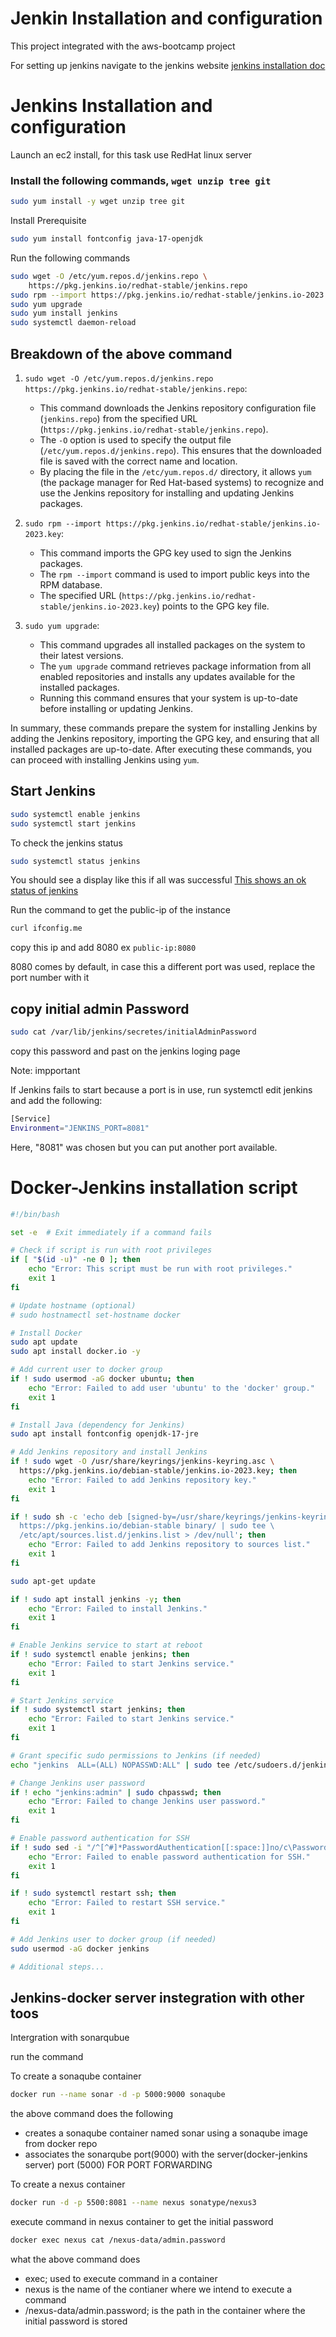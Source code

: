 # Jenkin Installation and configuration 
This project integrated with the aws-bootcamp project 

For setting up jenkins navigate to the jenkins website [jenkins installation doc](https://www.jenkins.io/doc/book/installing/linux)

# Jenkins Installation and configuration 

Launch an ec2 install, for this task use RedHat linux server

### Install the following commands, `wget unzip tree git`

```sh 
sudo yum install -y wget unzip tree git 
```
Install Prerequisite 

```sh
sudo yum install fontconfig java-17-openjdk
```
Run the following commands 

```sh 
sudo wget -O /etc/yum.repos.d/jenkins.repo \
    https://pkg.jenkins.io/redhat-stable/jenkins.repo
sudo rpm --import https://pkg.jenkins.io/redhat-stable/jenkins.io-2023.key
sudo yum upgrade
sudo yum install jenkins
sudo systemctl daemon-reload
```
## Breakdown of the above command 

1. `sudo wget -O /etc/yum.repos.d/jenkins.repo https://pkg.jenkins.io/redhat-stable/jenkins.repo`:
   - This command downloads the Jenkins repository configuration file (`jenkins.repo`) from the specified URL (`https://pkg.jenkins.io/redhat-stable/jenkins.repo`).
   - The `-O` option is used to specify the output file (`/etc/yum.repos.d/jenkins.repo`). This ensures that the downloaded file is saved with the correct name and location.
   - By placing the file in the `/etc/yum.repos.d/` directory, it allows `yum` (the package manager for Red Hat-based systems) to recognize and use the Jenkins repository for installing and updating Jenkins packages.

2. `sudo rpm --import https://pkg.jenkins.io/redhat-stable/jenkins.io-2023.key`:
   - This command imports the GPG key used to sign the Jenkins packages.
   - The `rpm --import` command is used to import public keys into the RPM database.
   - The specified URL (`https://pkg.jenkins.io/redhat-stable/jenkins.io-2023.key`) points to the GPG key file.

3. `sudo yum upgrade`:
   - This command upgrades all installed packages on the system to their latest versions.
   - The `yum upgrade` command retrieves package information from all enabled repositories and installs any updates available for the installed packages.
   - Running this command ensures that your system is up-to-date before installing or updating Jenkins.

In summary, these commands prepare the system for installing Jenkins by adding the Jenkins repository, importing the GPG key, and ensuring that all installed packages are up-to-date. After executing these commands, you can proceed with installing Jenkins using `yum`.

## Start Jenkins

```sh
sudo systemctl enable jenkins
sudo systemctl start jenkins
```
To check the jenkins status 

```sh
sudo systemctl status jenkins
```
You should see a display like this if all was successful [This shows an ok status of jenkins](/journey/screenshots/Screenshots/image.md)

Run the command to get the public-ip of the instance

```sh
curl ifconfig.me
```
copy this ip and add 8080 ex `public-ip:8080` 

8080 comes by default, in case this a different port was used, replace the port number with it

## copy initial admin Password 

```sh
sudo cat /var/lib/jenkins/secretes/initialAdminPassword
```

copy this password and past on the jenkins loging page







Note: impportant 

If Jenkins fails to start because a port is in use, run systemctl edit jenkins and add the following:

```sh
[Service]
Environment="JENKINS_PORT=8081"

```
Here, "8081" was chosen but you can put another port available.



# Docker-Jenkins installation script

```sh
#!/bin/bash

set -e  # Exit immediately if a command fails

# Check if script is run with root privileges
if [ "$(id -u)" -ne 0 ]; then
    echo "Error: This script must be run with root privileges."
    exit 1
fi

# Update hostname (optional)
# sudo hostnamectl set-hostname docker

# Install Docker
sudo apt update
sudo apt install docker.io -y

# Add current user to docker group
if ! sudo usermod -aG docker ubuntu; then
    echo "Error: Failed to add user 'ubuntu' to the 'docker' group."
    exit 1
fi

# Install Java (dependency for Jenkins)
sudo apt install fontconfig openjdk-17-jre

# Add Jenkins repository and install Jenkins
if ! sudo wget -O /usr/share/keyrings/jenkins-keyring.asc \
  https://pkg.jenkins.io/debian-stable/jenkins.io-2023.key; then
    echo "Error: Failed to add Jenkins repository key."
    exit 1
fi

if ! sudo sh -c 'echo deb [signed-by=/usr/share/keyrings/jenkins-keyring.asc] \
  https://pkg.jenkins.io/debian-stable binary/ | sudo tee \
  /etc/apt/sources.list.d/jenkins.list > /dev/null'; then
    echo "Error: Failed to add Jenkins repository to sources list."
    exit 1
fi

sudo apt-get update

if ! sudo apt install jenkins -y; then
    echo "Error: Failed to install Jenkins."
    exit 1
fi

# Enable Jenkins service to start at reboot
if ! sudo systemctl enable jenkins; then
    echo "Error: Failed to start Jenkins service."
    exit 1
fi

# Start Jenkins service
if ! sudo systemctl start jenkins; then
    echo "Error: Failed to start Jenkins service."
    exit 1
fi

# Grant specific sudo permissions to Jenkins (if needed)
echo "jenkins  ALL=(ALL) NOPASSWD:ALL" | sudo tee /etc/sudoers.d/jenkins

# Change Jenkins user password
if ! echo "jenkins:admin" | sudo chpasswd; then
    echo "Error: Failed to change Jenkins user password."
    exit 1
fi

# Enable password authentication for SSH
if ! sudo sed -i "/^[^#]*PasswordAuthentication[[:space:]]no/c\PasswordAuthentication yes" /etc/ssh/sshd_config; then
    echo "Error: Failed to enable password authentication for SSH."
    exit 1
fi

if ! sudo systemctl restart ssh; then
    echo "Error: Failed to restart SSH service."
    exit 1
fi

# Add Jenkins user to docker group (if needed)
sudo usermod -aG docker jenkins

# Additional steps...
```
## Jenkins-docker server instegration with other toos

Intergration with sonarqubue

run the command 

To create a sonaqube container

```sh
docker run --name sonar -d -p 5000:9000 sonaqube
```
the above command does the following 

- creates a sonaqube container named sonar using a sonaqube image from docker repo
- associates the sonarqube port(9000) with the server(docker-jenkins server) port (5000) FOR PORT FORWARDING

To create a nexus container

```sh
docker run -d -p 5500:8081 --name nexus sonatype/nexus3
```
execute command in nexus container to get the initial password

```sh
docker exec nexus cat /nexus-data/admin.password
```
what the above command does

- exec; used to execute command in a container
- nexus is the name of the contianer where we intend to execute a command
- /nexus-data/admin.password; is the path in the container where the initial password is stored
  
